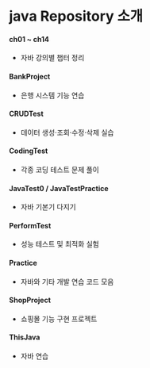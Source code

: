 # java Repository 소개

#### ch01 ~ ch14 
- 자바 강의별 챕터 정리

#### BankProject
- 은행 시스템 기능 연습

#### CRUDTest
- 데이터 생성·조회·수정·삭제 실습

#### CodingTest 
- 각종 코딩 테스트 문제 풀이

#### JavaTest0 / JavaTestPractice 
- 자바 기본기 다지기

#### PerformTest 
- 성능 테스트 및 최적화 실험

#### Practice 
- 자바와 기타 개발 연습 코드 모음

#### ShopProject 
- 쇼핑몰 기능 구현 프로젝트

#### ThisJava 
- 자바 연습
